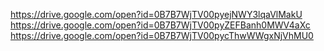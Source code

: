 https://drive.google.com/open?id=0B7B7WjTV00pyejNWY3lqaVlMakU
https://drive.google.com/open?id=0B7B7WjTV00pyZEFBanh0MWV4aXc
https://drive.google.com/open?id=0B7B7WjTV00pycThwWWgxNjVhMU0
